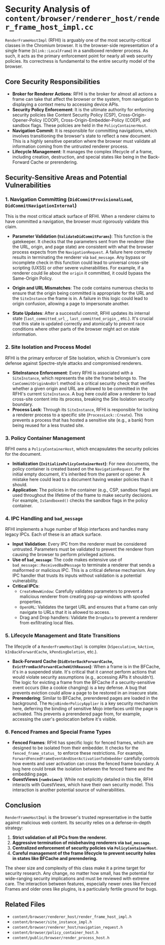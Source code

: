 # Security Analysis of `content/browser/renderer_host/render_frame_host_impl.cc`

`RenderFrameHostImpl` (RFHI) is arguably one of the most security-critical classes in the Chromium browser. It is the browser-side representation of a single frame (`blink::LocalFrame`) in a sandboxed renderer process. As such, it acts as the primary enforcement point for nearly all web security policies. Its correctness is fundamental to the entire security model of the browser.

## Core Security Responsibilities

-   **Broker for Renderer Actions**: RFHI is the broker for almost all actions a frame can take that affect the browser or the system, from navigation to displaying a context menu to accessing device APIs.
-   **Security Policy Enforcement**: It is the ultimate authority for enforcing security policies like Content Security Policy (CSP), Cross-Origin-Opener-Policy (COOP), Cross-Origin-Embedder-Policy (COEP), and sandbox flags. These policies are held in the `PolicyContainerHost`.
-   **Navigation Commit**: It is responsible for committing navigations, which involves transitioning the browser's state to reflect a new document. This is a highly sensitive operation where the browser must validate all information coming from the untrusted renderer process.
-   **Lifecycle Management**: It manages the complex lifecycle of a frame, including creation, destruction, and special states like being in the Back-Forward Cache or prerendering.

## Security-Sensitive Areas and Potential Vulnerabilities

### 1. Navigation Committing (`DidCommitProvisionalLoad`, `DidCommitNavigationInternal`)

This is the most critical attack surface of RFHI. When a renderer claims to have committed a navigation, the browser must rigorously validate this claim.

-   **Parameter Validation (`ValidateDidCommitParams`)**: This function is the gatekeeper. It checks that the parameters sent from the renderer (like the URL, origin, and page state) are consistent with what the browser process expects from the `NavigationRequest`. A failure here correctly results in terminating the renderer via `bad_message`. Any bypass or incomplete check in this function could lead to universal cross-site scripting (UXSS) or other severe vulnerabilities. For example, if a renderer could lie about the `origin` it committed, it could bypass the Same-Origin Policy.

-   **Origin and URL Mismatches**: The code contains numerous checks to ensure that the origin being committed is appropriate for the URL and the `SiteInstance` the frame is in. A failure in this logic could lead to origin confusion, allowing a page to impersonate another.

-   **State Updates**: After a successful commit, RFHI updates its internal state (`last_committed_url_`, `last_committed_origin_`, etc.). It's crucial that this state is updated correctly and atomically to prevent race conditions where other parts of the browser might act on stale information.

### 2. Site Isolation and Process Model

RFHI is the primary enforcer of Site Isolation, which is Chromium's core defense against Spectre-style attacks and compromised renderers.

- **SiteInstance Enforcement**: Every RFHI is associated with a `SiteInstance`, which represents the site the frame belongs to. The `CanCommitOriginAndUrl` method is a critical security check that verifies whether a given origin and URL are allowed to be committed in the RFHI's current `SiteInstance`. A bug here could allow a renderer to load cross-site content into its process, breaking the Site Isolation security boundary.
- **Process Lock**: Through its `SiteInstance`, RFHI is responsible for locking a renderer process to a specific site (`ProcessLock::Create`). This prevents a process that has hosted a sensitive site (e.g., a bank) from being reused for a less trusted site.

### 3. Policy Container Management

RFHI owns a `PolicyContainerHost`, which encapsulates the security policies for the document.

-   **Initialization (`InitializePolicyContainerHost`)**: For new documents, the policy container is created based on the `NavigationRequest`. For the initial empty document, it's inherited from the parent or opener. A mistake here could lead to a document having weaker policies than it should.
-   **Application**: The policies in the container (e.g., CSP, sandbox flags) are used throughout the lifetime of the frame to make security decisions. For example, `IsSandboxed()` checks the sandbox flags in the policy container.

### 4. IPC Handling and `bad_message`

RFHI implements a huge number of Mojo interfaces and handles many legacy IPCs. Each of these is an attack surface.

-   **Input Validation**: Every IPC from the renderer must be considered untrusted. Parameters must be validated to prevent the renderer from causing the browser to perform privileged actions.
-   **Use of `bad_message`**: The code makes extensive use of `bad_message::ReceivedBadMessage` to terminate a renderer that sends a malformed or malicious IPC. This is a critical defense mechanism. Any IPC handler that trusts its inputs without validation is a potential vulnerability.
-   **Critical IPCs**:
    - `CreateNewWindow`: Carefully validates parameters to prevent a malicious renderer from creating pop-up windows with spoofed properties.
    - `OpenURL`: Validates the target URL and ensures that a frame can only navigate to URLs that it is allowed to access.
    - Drag and Drop handlers: Validate the `DropData` to prevent a renderer from exfiltrating local files.

### 5. Lifecycle Management and State Transitions

The lifecycle of a `RenderFrameHostImpl` is complex (`kSpeculative`, `kActive`, `kInBackForwardCache`, `kPendingDeletion`, etc.).

-   **Back-Forward Cache (`DidEnterBackForwardCache`, `EvictFromBackForwardCacheWithReason`)**: When a frame is in the BFCache, it's in a suspended state. It's critical that it cannot perform actions that would violate security assumptions (e.g., accessing APIs it shouldn't). The logic for evicting a frame from the BFCache if a security-sensitive event occurs (like a cookie changing) is a key defense. A bug that prevents eviction could allow a page to be restored in an insecure state.
-   **Prerendering**: Similar to BFCache, prerendered pages are loaded in the background. The `MojoBinderPolicyApplier` is a key security mechanism here, deferring the binding of sensitive Mojo interfaces until the page is activated. This prevents a prerendered page from, for example, accessing the user's geolocation before it's visible.

### 6. Fenced Frames and Special Frame Types

-   **Fenced Frames**: RFHI has specific logic for fenced frames, which are designed to be isolated from their embedder. It checks for the `fenced_frame_status_` to enforce these restrictions. For example, `ForwardFencedFrameEventAndUserActivationToEmbedder` carefully controls how events and user activation can cross the fenced frame boundary. A bug here could break the isolation between the fenced frame and the embedding page.
-   **GuestViews (`<webview>`)**: While not explicitly detailed in this file, RFHI interacts with GuestViews, which have their own security model. This interaction is another potential source of vulnerabilities.

## Conclusion

`RenderFrameHostImpl` is the browser's trusted representative in the battle against malicious web content. Its security relies on a defense-in-depth strategy:

1.  **Strict validation of all IPCs from the renderer.**
2.  **Aggressive termination of misbehaving renderers via `bad_message`.**
3.  **Centralized enforcement of security policies via `PolicyContainerHost`.**
4.  **Careful management of the frame lifecycle to prevent security holes in states like BFCache and prerendering.**

The sheer size and complexity of this class make it a prime target for security research. Any change, no matter how small, has the potential for wide-ranging security implications and must be reviewed with extreme care. The interaction between features, especially newer ones like Fenced Frames and older ones like plugins, is a particularly fertile ground for bugs.

## Related Files
- `content/browser/renderer_host/render_frame_host_impl.h`
- `content/browser/site_instance_impl.h`
- `content/browser/renderer_host/navigation_request.h`
- `content/browser/policy_container_host.h`
- `content/public/browser/render_process_host.h`